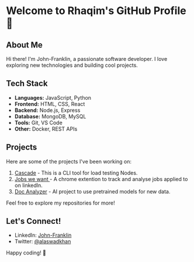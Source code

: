 # Welcome to Rhaqim's GitHub Profile 👋

## About Me

Hi there! I'm John-Franklin, a passionate software developer. I love exploring new technologies and building cool projects.

## Tech Stack

- **Languages:** JavaScript, Python
- **Frontend:** HTML, CSS, React
- **Backend:** Node.js, Express
- **Database:** MongoDB, MySQL
- **Tools:** Git, VS Code
- **Other:** Docker, REST APIs

## Projects

Here are some of the projects I've been working on:

1. [Cascade]([github](https://github.com/Rhaqim/cascade)) - This is a CLI tool for load testing Nodes.
2. [Jobs we want ](https://github.com/Rhaqim/jobs_we_want) - A chrome extention to track and analyse jobs applied to on linkedIn.
3. [Doc Analyzer](https://github.com/Rhaqim/doc_analyzer) - AI project to use pretrained models for new data.

Feel free to explore my repositories for more!

## Let's Connect!

- LinkedIn: [John-Franklin](https://www.linkedin.com/in/john-franklin-anusiem-104692166)
- Twitter: [@alaswadkhan](https://x.com/alaswadkhan)

Happy coding! 🚀


<!--
**Rhaqim/rhaqim** is a ✨ _special_ ✨ repository because its `README.md` (this file) appears on your GitHub profile.

Here are some ideas to get you started:

- 🔭 I’m currently working on ...
- 🌱 I’m currently learning ...
- 👯 I’m looking to collaborate on ...
- 🤔 I’m looking for help with ...
- 💬 Ask me about ...
- 📫 How to reach me: ...
- 😄 Pronouns: ...
- ⚡ Fun fact: ...
-->
